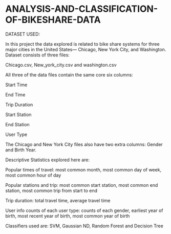 # ANALYSIS-AND-CLASSIFICATION-OF-BIKESHARE-DATA

DATASET USED:

In this project the data explored is related to bike share systems for three major cities in the United States— Chicago, New York City, and Washington. Dataset consists of three files:

Chicago.csv, New_york_city.csv and washington.csv

All three of the data files contain the same core six columns:

Start Time

End Time

Trip Duration

Start Station

End Station

User Type

The Chicago and New York City files also have two extra columns: Gender and Birth Year.

Descriptive Statistics explored here are:

Popular times of travel: most common month, most common day of week, most common hour of day

Popular stations and trip: most common start station, most common end station, most common trip from start to end

Trip duration: total travel time, average travel time

User info counts of each user type: counts of each gender, earliest year of birth, most recent year of birth, most common year of birth

Classifiers used are: SVM, Gaussian ND, Random Forest and Decision Tree
